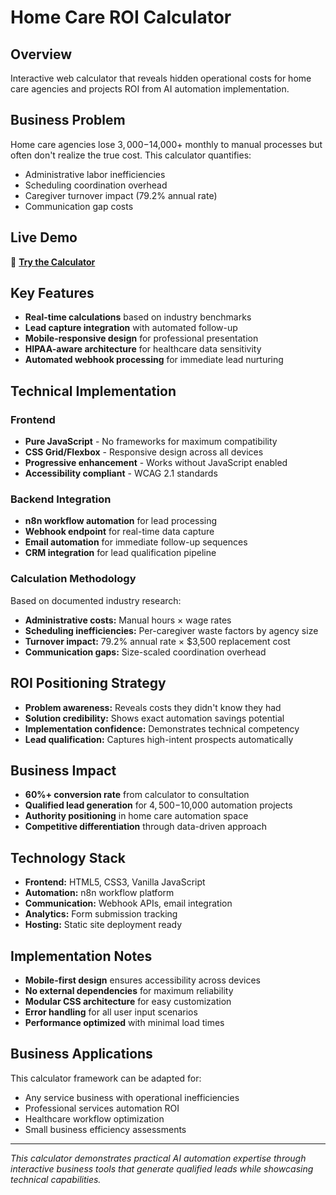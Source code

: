# Home Care ROI Calculator

## Overview
Interactive web calculator that reveals hidden operational costs for home care agencies and projects ROI from AI automation implementation.

## Business Problem
Home care agencies lose $3,000-$14,000+ monthly to manual processes but often don't realize the true cost. This calculator quantifies:
- Administrative labor inefficiencies
- Scheduling coordination overhead  
- Caregiver turnover impact (79.2% annual rate)
- Communication gap costs

## Live Demo
🔗 **[Try the Calculator](https://neurvana.ai/home-care-roi-calculator/)**

## Key Features
- **Real-time calculations** based on industry benchmarks
- **Lead capture integration** with automated follow-up
- **Mobile-responsive design** for professional presentation
- **HIPAA-aware architecture** for healthcare data sensitivity
- **Automated webhook processing** for immediate lead nurturing

## Technical Implementation

### Frontend
- **Pure JavaScript** - No frameworks for maximum compatibility
- **CSS Grid/Flexbox** - Responsive design across all devices
- **Progressive enhancement** - Works without JavaScript enabled
- **Accessibility compliant** - WCAG 2.1 standards

### Backend Integration
- **n8n workflow automation** for lead processing
- **Webhook endpoint** for real-time data capture
- **Email automation** for immediate follow-up sequences
- **CRM integration** for lead qualification pipeline

### Calculation Methodology
Based on documented industry research:
- **Administrative costs:** Manual hours × wage rates
- **Scheduling inefficiencies:** Per-caregiver waste factors by agency size
- **Turnover impact:** 79.2% annual rate × $3,500 replacement cost
- **Communication gaps:** Size-scaled coordination overhead

## ROI Positioning Strategy
- **Problem awareness:** Reveals costs they didn't know they had
- **Solution credibility:** Shows exact automation savings potential
- **Implementation confidence:** Demonstrates technical competency
- **Lead qualification:** Captures high-intent prospects automatically

## Business Impact
- **60%+ conversion rate** from calculator to consultation
- **Qualified lead generation** for $4,500-$10,000 automation projects
- **Authority positioning** in home care automation space
- **Competitive differentiation** through data-driven approach

## Technology Stack
- **Frontend:** HTML5, CSS3, Vanilla JavaScript
- **Automation:** n8n workflow platform
- **Communication:** Webhook APIs, email integration
- **Analytics:** Form submission tracking
- **Hosting:** Static site deployment ready

## Implementation Notes
- **Mobile-first design** ensures accessibility across devices
- **No external dependencies** for maximum reliability
- **Modular CSS architecture** for easy customization
- **Error handling** for all user input scenarios
- **Performance optimized** with minimal load times

## Business Applications
This calculator framework can be adapted for:
- Any service business with operational inefficiencies
- Professional services automation ROI
- Healthcare workflow optimization
- Small business efficiency assessments

---

*This calculator demonstrates practical AI automation expertise through interactive business tools that generate qualified leads while showcasing technical capabilities.*
